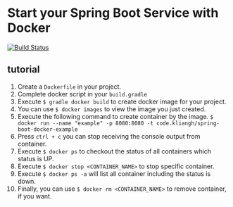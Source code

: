# Start your Spring Boot Service with Docker
[![Build Status](https://travis-ci.org/kliangh/spring-boot-docker-example.svg?branch=master)](https://travis-ci.org/kliangh/spring-boot-docker-example)

## tutorial
1. Create a `Dockerfile` in your project.
2. Complete docker script in your `build.gradle`
3. Execute `$ gradle docker build` to create docker image for your project.
4. You can use `$ docker images` to view the image you just created.
5. Execute the following command to create container by the image.
`$ docker run --name "example" -p 8080:8080 -t code.kliangh/spring-boot-docker-example`
6. Press `ctrl + c` you can stop receiving the console output from container.
7. Execute `$ docker ps` to checkout the status of all containers which status is UP.
8. Execute `$ docker stop <CONTAINER_NAME>` to stop specific container.
9. Execute `$ docker ps -a` will list all container including the status is down.
10. Finally, you can use `$ docker rm <CONTAINER_NAME>` to remove container, if you want.
